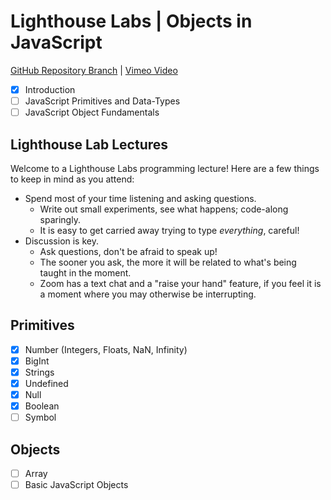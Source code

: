 # Lighthouse Labs | Objects in JavaScript

[GitHub Repository Branch](https://github.com/WarrenUhrich/lighthouse-labs-objects-in-javascript/tree/2022.05.24-web-flex-day-16may2022) | [Vimeo Video](#)

- [X] Introduction
- [ ] JavaScript Primitives and Data-Types
- [ ] JavaScript Object Fundamentals

## Lighthouse Lab Lectures

Welcome to a Lighthouse Labs programming lecture! Here are a few things to keep in mind as you attend:
- Spend most of your time listening and asking questions.
    - Write out small experiments, see what happens; code-along sparingly.
    - It is easy to get carried away trying to type _everything_, careful!
- Discussion is key.
    - Ask questions, don't be afraid to speak up!
    - The sooner you ask, the more it will be related to what's being taught in the moment.
    - Zoom has a text chat and a "raise your hand" feature, if you feel it is a moment where you may otherwise be interrupting.

## Primitives

* [X] Number (Integers, Floats, NaN, Infinity)
* [X] BigInt
* [X] Strings
* [X] Undefined
* [X] Null
* [X] Boolean
* [ ] Symbol

## Objects

* [ ] Array
* [ ] Basic JavaScript Objects
